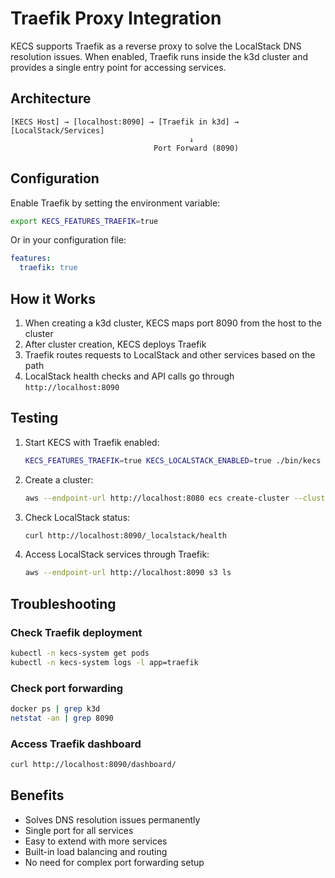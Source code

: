 # Traefik Proxy Integration

KECS supports Traefik as a reverse proxy to solve the LocalStack DNS resolution issues. When enabled, Traefik runs inside the k3d cluster and provides a single entry point for accessing services.

## Architecture

```
[KECS Host] → [localhost:8090] → [Traefik in k3d] → [LocalStack/Services]
                                        ↓
                                Port Forward (8090)
```

## Configuration

Enable Traefik by setting the environment variable:

```bash
export KECS_FEATURES_TRAEFIK=true
```

Or in your configuration file:

```yaml
features:
  traefik: true
```

## How it Works

1. When creating a k3d cluster, KECS maps port 8090 from the host to the cluster
2. After cluster creation, KECS deploys Traefik
3. Traefik routes requests to LocalStack and other services based on the path
4. LocalStack health checks and API calls go through `http://localhost:8090`

## Testing

1. Start KECS with Traefik enabled:
   ```bash
   KECS_FEATURES_TRAEFIK=true KECS_LOCALSTACK_ENABLED=true ./bin/kecs server
   ```

2. Create a cluster:
   ```bash
   aws --endpoint-url http://localhost:8080 ecs create-cluster --cluster-name test
   ```

3. Check LocalStack status:
   ```bash
   curl http://localhost:8090/_localstack/health
   ```

4. Access LocalStack services through Traefik:
   ```bash
   aws --endpoint-url http://localhost:8090 s3 ls
   ```

## Troubleshooting

### Check Traefik deployment
```bash
kubectl -n kecs-system get pods
kubectl -n kecs-system logs -l app=traefik
```

### Check port forwarding
```bash
docker ps | grep k3d
netstat -an | grep 8090
```

### Access Traefik dashboard
```bash
curl http://localhost:8090/dashboard/
```

## Benefits

- Solves DNS resolution issues permanently
- Single port for all services
- Easy to extend with more services
- Built-in load balancing and routing
- No need for complex port forwarding setup